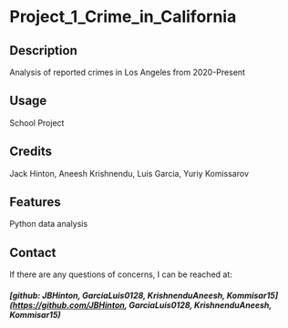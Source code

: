 # Project_1_Crime_in_California

## Description
Analysis of reported crimes in Los Angeles from 2020-Present

## Usage
School Project

## Credits
Jack Hinton, Aneesh Krishnendu, Luis Garcia, Yuriy Komissarov

## Features
Python data analysis

## Contact
If there are any questions of concerns, I can be reached at:
##### [github: JBHinton, GarciaLuis0128, KrishnenduAneesh, Kommisar15](https://github.com/JBHinton, GarciaLuis0128, KrishnenduAneesh, Kommisar15)
